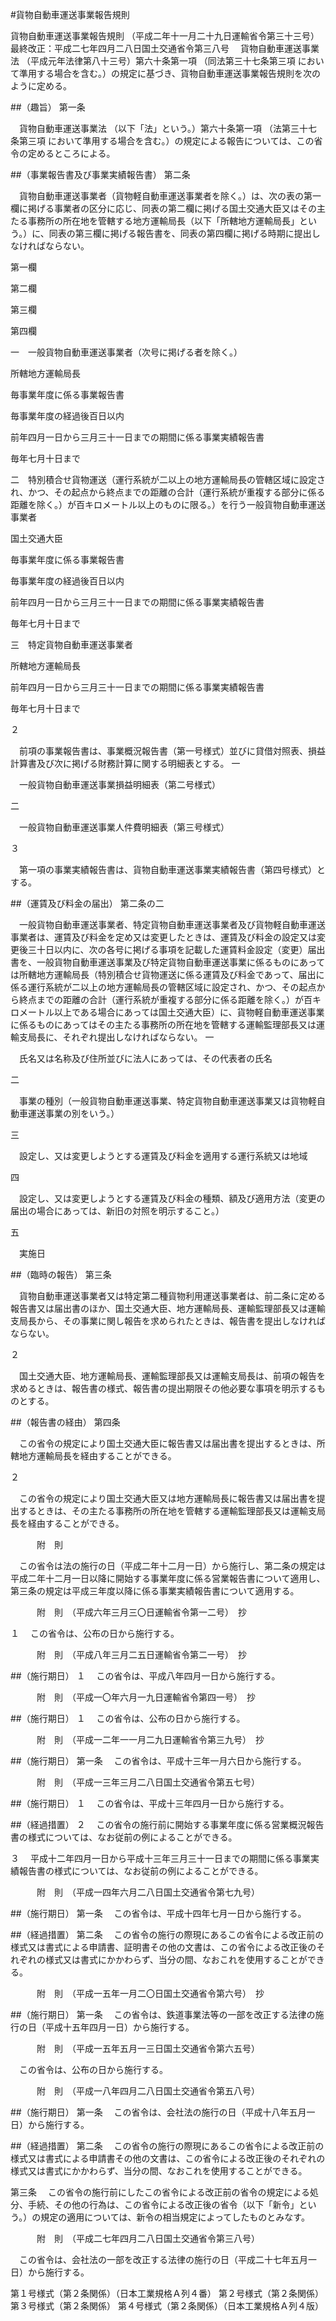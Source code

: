 #貨物自動車運送事業報告規則



貨物自動車運送事業報告規則
（平成二年十一月二十九日運輸省令第三十三号）最終改正：平成二七年四月二八日国土交通省令第三八号
　貨物自動車運送事業法
（平成元年法律第八十三号）第六十条第一項
（同法第三十七条第三項
において準用する場合を含む。）の規定に基づき、貨物自動車運送事業報告規則を次のように定める。

##（趣旨）
第一条

　貨物自動車運送事業法
（以下「法」という。）第六十条第一項
（法第三十七条第三項
において準用する場合を含む。）の規定による報告については、この省令の定めるところによる。



##（事業報告書及び事業実績報告書）
第二条

　貨物自動車運送事業者（貨物軽自動車運送事業者を除く。）は、次の表の第一欄に掲げる事業者の区分に応じ、同表の第二欄に掲げる国土交通大臣又はその主たる事務所の所在地を管轄する地方運輸局長（以下「所轄地方運輸局長」という。）に、同表の第三欄に掲げる報告書を、同表の第四欄に掲げる時期に提出しなければならない。


第一欄

第二欄

第三欄

第四欄




一　一般貨物自動車運送事業者（次号に掲げる者を除く。）

所轄地方運輸局長

毎事業年度に係る事業報告書

毎事業年度の経過後百日以内




前年四月一日から三月三十一日までの期間に係る事業実績報告書

毎年七月十日まで




二　特別積合せ貨物運送（運行系統が二以上の地方運輸局長の管轄区域に設定され、かつ、その起点から終点までの距離の合計（運行系統が重複する部分に係る距離を除く。）が百キロメートル以上のものに限る。）を行う一般貨物自動車運送事業者

国土交通大臣

毎事業年度に係る事業報告書

毎事業年度の経過後百日以内




前年四月一日から三月三十一日までの期間に係る事業実績報告書

毎年七月十日まで




三　特定貨物自動車運送事業者

所轄地方運輸局長

前年四月一日から三月三十一日までの期間に係る事業実績報告書

毎年七月十日まで






２

　前項の事業報告書は、事業概況報告書（第一号様式）並びに貸借対照表、損益計算書及び次に掲げる財務計算に関する明細表とする。
一

　一般貨物自動車運送事業損益明細表（第二号様式）

二

　一般貨物自動車運送事業人件費明細表（第三号様式）


３

　第一項の事業実績報告書は、貨物自動車運送事業実績報告書（第四号様式）とする。



##（運賃及び料金の届出）
第二条の二

　一般貨物自動車運送事業者、特定貨物自動車運送事業者及び貨物軽自動車運送事業者は、運賃及び料金を定め又は変更したときは、運賃及び料金の設定又は変更後三十日以内に、次の各号に掲げる事項を記載した運賃料金設定（変更）届出書を、一般貨物自動車運送事業及び特定貨物自動車運送事業に係るものにあっては所轄地方運輸局長（特別積合せ貨物運送に係る運賃及び料金であって、届出に係る運行系統が二以上の地方運輸局長の管轄区域に設定され、かつ、その起点から終点までの距離の合計（運行系統が重複する部分に係る距離を除く。）が百キロメートル以上である場合にあっては国土交通大臣）に、貨物軽自動車運送事業に係るものにあってはその主たる事務所の所在地を管轄する運輸監理部長又は運輸支局長に、それぞれ提出しなければならない。
一

　氏名又は名称及び住所並びに法人にあっては、その代表者の氏名

二

　事業の種別（一般貨物自動車運送事業、特定貨物自動車運送事業又は貨物軽自動車運送事業の別をいう。）

三

　設定し、又は変更しようとする運賃及び料金を適用する運行系統又は地域

四

　設定し、又は変更しようとする運賃及び料金の種類、額及び適用方法（変更の届出の場合にあっては、新旧の対照を明示すること。）

五

　実施日




##（臨時の報告）
第三条

　貨物自動車運送事業者又は特定第二種貨物利用運送事業者は、前二条に定める報告書又は届出書のほか、国土交通大臣、地方運輸局長、運輸監理部長又は運輸支局長から、その事業に関し報告を求められたときは、報告書を提出しなければならない。

２

　国土交通大臣、地方運輸局長、運輸監理部長又は運輸支局長は、前項の報告を求めるときは、報告書の様式、報告書の提出期限その他必要な事項を明示するものとする。



##（報告書の経由）
第四条

　この省令の規定により国土交通大臣に報告書又は届出書を提出するときは、所轄地方運輸局長を経由することができる。

２

　この省令の規定により国土交通大臣又は地方運輸局長に報告書又は届出書を提出するときは、その主たる事務所の所在地を管轄する運輸監理部長又は運輸支局長を経由することができる。




　　　附　則


　この省令は法の施行の日（平成二年十二月一日）から施行し、第二条の規定は平成二年十二月一日以降に開始する事業年度に係る営業報告書について適用し、第三条の規定は平成三年度以降に係る事業実績報告書について適用する。


　　　附　則　（平成六年三月三〇日運輸省令第一二号）　抄

１
　この省令は、公布の日から施行する。


　　　附　則　（平成八年三月二五日運輸省令第二一号）　抄

##（施行期日）
１
　この省令は、平成八年四月一日から施行する。


　　　附　則　（平成一〇年六月一九日運輸省令第四一号）　抄

##（施行期日）
１
　この省令は、公布の日から施行する。


　　　附　則　（平成一二年一一月二九日運輸省令第三九号）　抄


##（施行期日）
第一条
　この省令は、平成十三年一月六日から施行する。


　　　附　則　（平成一三年三月二八日国土交通省令第五七号）

##（施行期日）
１
　この省令は、平成十三年四月一日から施行する。

##（経過措置）
２
　この省令の施行前に開始する事業年度に係る営業概況報告書の様式については、なお従前の例によることができる。

３
　平成十二年四月一日から平成十三年三月三十一日までの期間に係る事業実績報告書の様式については、なお従前の例によることができる。


　　　附　則　（平成一四年六月二八日国土交通省令第七九号）


##（施行期日）
第一条
　この省令は、平成十四年七月一日から施行する。



##（経過措置）
第二条
　この省令の施行の際現にあるこの省令による改正前の様式又は書式による申請書、証明書その他の文書は、この省令による改正後のそれぞれの様式又は書式にかかわらず、当分の間、なおこれを使用することができる。


　　　附　則　（平成一五年一月二〇日国土交通省令第六号）　抄


##（施行期日）
第一条
　この省令は、鉄道事業法等の一部を改正する法律の施行の日（平成十五年四月一日）から施行する。


　　　附　則　（平成一五年五月一三日国土交通省令第六五号）


　この省令は、公布の日から施行する。


　　　附　則　（平成一八年四月二八日国土交通省令第五八号）


##（施行期日）
第一条
　この省令は、会社法の施行の日（平成十八年五月一日）から施行する。



##（経過措置）
第二条
　この省令の施行の際現にあるこの省令による改正前の様式又は書式による申請書その他の文書は、この省令による改正後のそれぞれの様式又は書式にかかわらず、当分の間、なおこれを使用することができる。



第三条
　この省令の施行前にしたこの省令による改正前の省令の規定による処分、手続、その他の行為は、この省令による改正後の省令（以下「新令」という。）の規定の適用については、新令の相当規定によってしたものとみなす。


　　　附　則　（平成二七年四月二八日国土交通省令第三八号）


　この省令は、会社法の一部を改正する法律の施行の日（平成二十七年五月一日）から施行する。


第１号様式（第２条関係）（日本工業規格Ａ列４番）
第２号様式（第２条関係）
第３号様式（第２条関係）
第４号様式（第２条関係）（日本工業規格Ａ列４版）



